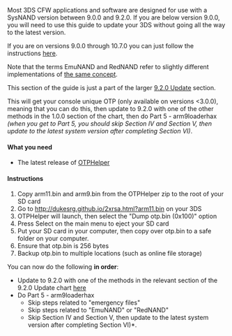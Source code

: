 Most 3DS CFW applications and software are designed for use with a SysNAND version between 9.0.0 and 9.2.0. If you are below version 9.0.0, you will need to use this guide to update your 3DS without going all the way to the latest version.    

If you are on versions 9.0.0 through 10.7.0 you can just follow the instructions [here](https://github.com/Plailect/Guide/wiki/Get-Started).

Note that the terms EmuNAND and RedNAND refer to slightly different implementations of [the same concept](http://3dbrew.org/wiki/NAND_Redirection).

This section of the guide is just a part of the larger [9.2.0 Update](https://github.com/Plailect/Guide/wiki/9.2.0-Update) section.

This will get your console unique OTP (only available on versions <3.0.0), meaning that you can do this, then update to 9.2.0 with one of the other methods in the 1.0.0 section of the chart, then do Part 5 - arm9loaderhax *(when you get to Part 5, you should skip Section IV and Section V, then update to the latest system version after completing Section VI)*.

#### What you need

* The latest release of [OTPHelper](https://github.com/d0k3/OTPHelper/releases/)

#### Instructions
1. Copy arm11.bin and arm9.bin from the OTPHelper zip to the root of your SD card
1. Go to http://dukesrg.github.io/2xrsa.html?arm11.bin on your 3DS
2. OTPHelper will launch, then select the "Dump otp.bin (0x100)" option
3. Press Select on the main menu to eject your SD card
4. Put your SD card in your computer, then copy over otp.bin to a safe folder on your computer.
5. Ensure that otp.bin is 256 bytes
6. Backup otp.bin to multiple locations (such as online file storage)

You can now do the following **in order**:
+ Update to 9.2.0 with one of the methods in the relevant section of the 9.2.0 Update chart [here](https://github.com/Plailect/Guide/wiki/9.2.0-Update) 
+ Do Part 5 - arm9loaderhax 
    + Skip steps related to "emergency files"
    + Skip steps related to "EmuNAND" or "RedNAND"
    + Skip Section IV and Section V, then update to the latest system version after completing Section VI)*.
